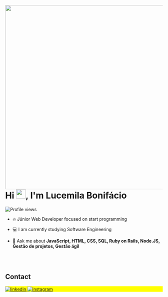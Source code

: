 <img align="right" height="590em" src="https://raw.githubusercontent.com/gist/LucemilaBonifacio/158be1a4307bb3bd158653523efc8762/raw/dc59c0feecbe03457d215b69bacce387757e2d0e/githubcard.svg"/>
<h1 align="left">Hi <img src="https://raw.githubusercontent.com/kaueMarques/kaueMarques/master/hi.gif" height="30px">, I'm Lucemila Bonifácio</h1>
<p align="left"> <img src="https://komarev.com/ghpvc/?username=LucemilaBonifacio&color=yellow" alt="Profile views" /> </p>

- 🔥 Júnior Web Developer focused on start programming 

- 💻 I am currently studying Software Engineering

- 💬 Ask me about **JavaScript, HTML, CSS, SQL, Ruby on Rails, Node.JS, Gestão de projetos, Gestão ágil**

<!--

<br><br>

## Tech Stack

![JavaScript](https://img.shields.io/badge/-JavaScript-05122A?style=flat&logo=javascript)&nbsp;
![Node.js](https://img.shields.io/badge/-Node.js-05122A?style=flat&logo=node.js)&nbsp;
![HTML](https://img.shields.io/badge/-HTML-05122A?style=flat&logo=HTML5)&nbsp;
![CSS](https://img.shields.io/badge/-CSS-05122A?style=flat&logo=CSS3&logoColor=1572B6)&nbsp;
![React](https://img.shields.io/badge/-React-05122A?style=flat&logo=react)&nbsp;
![Ruby on rails](https://img.shields.io/badge/-Rubyonrails-05122A?style=flat&logo=rubyonrails)&nbsp;
![Git](https://img.shields.io/badge/-Git-05122A?style=flat&logo=git)&nbsp;
![GitHub](https://img.shields.io/badge/-GitHub-05122A?style=flat&logo=github)&nbsp;
![Visual Studio Code](https://img.shields.io/badge/-Visual%20Studio%20Code-05122A?style=flat&logo=visual-studio-code&logoColor=007ACC)&nbsp;
![PostgreSQL](https://img.shields.io/badge/-PostgreSQL-05122A?style=flat&logo=postgresql)&nbsp;
![SQLite](https://img.shields.io/badge/-SQLite-05122A?style=flat&logo=sqlite)&nbsp;

<br><br>

## GitHub Analytics

<p align="left">
<img width="530em" src="https://github-readme-stats.vercel.app/api?username=LucemilaBonifacio&show_icons=true&theme=vision-friendly-dark" alt="LucemilaBonifacio stats"/>
<img width="530em" src="https://github-readme-stats.vercel.app/api/top-langs/?username=lucemilaBonifacio&layout=compact&theme=vision-friendly-dark" alt="LucemilaBonifacio most languages"/>
</p>
-->

<br><br>

## Contact

<p align="left" style="background:yellow">
<a href="https://www.linkedin.com/in/lucemilaboni" target="_blank">
  <img align="center" src="https://img.shields.io/badge/-lucemilabonifacio-05122A?style=flat&logo=linkedin" alt="linkedin"/>
</a>
<a href="https://www.instagram.com/lucemilabonifacio" target="_blank">
 <img align="center" src="https://img.shields.io/badge/-lucemilabonifacio-05122A?style=flat&logo=instagram" alt="instagram"/>
</a>
</p>

<!--


